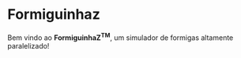 # Formiguinhaz

Bem vindo ao **FormiguinhaZ<sup><bold>TM</bold></sup>**, um simulador de formigas
altamente paralelizado!
